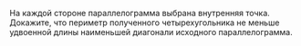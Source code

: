 На каждой стороне параллелограмма выбрана внутренняя точка. 
 Докажите, что периметр полученного четырехугольника не меньше 
 удвоенной длины наименьшей диагонали исходного параллелограмма.